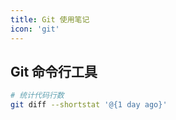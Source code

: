 ```yaml
---
title: Git 使用笔记
icon: 'git'
---
```



## Git 命令行工具

```sh
# 统计代码行数
git diff --shortstat '@{1 day ago}'
```